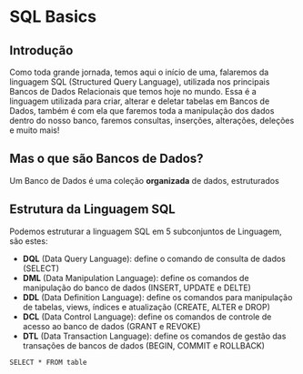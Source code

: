 # SQL Basics #

## Introdução ##

Como toda grande jornada, temos aqui o início de uma, falaremos da linguagem SQL (Structured Query Language), utilizada nos principais Bancos de Dados Relacionais que temos hoje no mundo.
Essa é a linguagem utilizada para criar, alterar e deletar tabelas em Bancos de Dados, também é com ela que faremos toda a manipulação dos dados dentro do nosso banco, faremos consultas, inserções, alterações, deleções e muito mais!

## Mas o que são Bancos de Dados? ##
Um Banco de Dados é uma coleção **organizada** de dados, estruturados


## Estrutura da Linguagem SQL ##

Podemos estruturar a linguagem SQL em 5 subconjuntos de Linguagem, são estes:
- **DQL** (Data Query Language): define o comando de consulta de dados (SELECT)
- **DML** (Data Manipulation Language): define os comandos de manipulação do banco de dados (INSERT, UPDATE e DELTE)
- **DDL** (Data Definition Language): define os comandos para manipulação de tabelas, views, índices e atualização (CREATE, ALTER e DROP)
- **DCL** (Data Control Language): define os comandos de controle de acesso ao banco de dados (GRANT e REVOKE)
- **DTL** (Data Transaction Language): define os comandos de gestão das transações de bancos de dados (BEGIN, COMMIT e ROLLBACK)

`SELECT * FROM table`